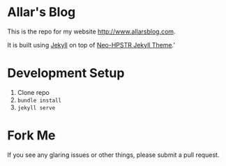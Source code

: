 # Allar's Blog

This is the repo for my website http://www.allarsblog.com.

It is built using [Jekyll](https://jekyllrb.com/) on top of [Neo-HPSTR Jekyll Theme](https://github.com/aron-bordin/neo-hpstr-jekyll-theme).'

# Development Setup

1. Clone repo
1. `bundle install`
1. `jekyll serve`

# Fork Me

If you see any glaring issues or other things, please submit a pull request.